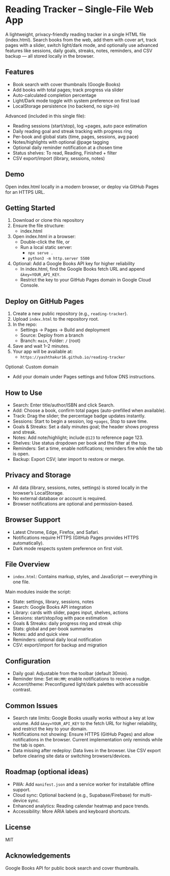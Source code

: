 # Reading Tracker – Single-File Web App

A lightweight, privacy-friendly reading tracker in a single HTML file (index.html). Search books from the web, add them with cover art, track pages with a slider, switch light/dark mode, and optionally use advanced features like sessions, daily goals, streaks, notes, reminders, and CSV backup — all stored locally in the browser.

## Features

- Book search with cover thumbnails (Google Books)
- Add books with total pages; track progress via slider
- Auto-calculated completion percentage
- Light/Dark mode toggle with system preference on first load
- LocalStorage persistence (no backend, no sign-in)

Advanced (included in this single file):
- Reading sessions (start/stop), log +pages, auto pace estimation
- Daily reading goal and streak tracking with progress ring
- Per-book and global stats (time, pages, sessions, avg pace)
- Notes/highlights with optional @page tagging
- Optional daily reminder notification at a chosen time
- Status shelves: To read, Reading, Finished + filter
- CSV export/import (library, sessions, notes)

## Demo

Open index.html locally in a modern browser, or deploy via GitHub Pages for an HTTPS URL.

## Getting Started

1. Download or clone this repository
2. Ensure the file structure:
   - index.html
3. Open index.html in a browser:
   - Double-click the file, or
   - Run a local static server:
     - `npx serve .`
     - `python3 -m http.server 5500`
4. Optional: Add a Google Books API key for higher reliability
   - In index.html, find the Google Books fetch URL and append `&key=YOUR_API_KEY`.
   - Restrict the key to your GitHub Pages domain in Google Cloud Console.

## Deploy on GitHub Pages

1. Create a new public repository (e.g., `reading-tracker`).
2. Upload `index.html` to the repository root.
3. In the repo:
   - Settings → Pages → Build and deployment
   - Source: Deploy from a branch
   - Branch: `main`, Folder: `/` (root)
4. Save and wait 1–2 minutes.
5. Your app will be available at:
   - `https://yashthakur16.github.io/reading-tracker`

Optional: Custom domain
- Add your domain under Pages settings and follow DNS instructions.

## How to Use

- Search: Enter title/author/ISBN and click Search.
- Add: Choose a book, confirm total pages (auto-prefilled when available).
- Track: Drag the slider; the percentage badge updates instantly.
- Sessions: Start to begin a session, log `+pages`, Stop to save time.
- Goals & Streaks: Set a daily minutes goal; the header shows progress and streak.
- Notes: Add note/highlight; include `@123` to reference page 123.
- Shelves: Use status dropdown per book and the filter at the top.
- Reminders: Set a time, enable notifications; reminders fire while the tab is open.
- Backup: Export CSV; later import to restore or merge.

## Privacy and Storage

- All data (library, sessions, notes, settings) is stored locally in the browser’s LocalStorage.
- No external database or account is required.
- Browser notifications are optional and permission-based.

## Browser Support

- Latest Chrome, Edge, Firefox, and Safari.
- Notifications require HTTPS (GitHub Pages provides HTTPS automatically).
- Dark mode respects system preference on first visit.

## File Overview

- `index.html`: Contains markup, styles, and JavaScript — everything in one file.

Main modules inside the script:
- State: settings, library, sessions, notes
- Search: Google Books API integration
- Library: cards with slider, pages input, shelves, actions
- Sessions: start/stop/log with pace estimation
- Goals & Streaks: daily progress ring and streak chip
- Stats: global and per-book summaries
- Notes: add and quick view
- Reminders: optional daily local notification
- CSV: export/import for backup and migration

## Configuration

- Daily goal: Adjustable from the toolbar (default 30min).
- Reminder time: Set `HH:MM`; enable notifications to receive a nudge.
- Accent/theme: Preconfigured light/dark palettes with accessible contrast.

## Common Issues

- Search rate limits: Google Books usually works without a key at low volume. Add `&key=YOUR_API_KEY` to the fetch URL for higher reliability, and restrict the key to your domain.
- Notifications not showing: Ensure HTTPS (GitHub Pages) and allow notifications in the browser. Current implementation only reminds while the tab is open.
- Data missing after redeploy: Data lives in the browser. Use CSV export before clearing site data or switching browsers/devices.

## Roadmap (optional ideas)

- PWA: Add `manifest.json` and a service worker for installable offline support.
- Cloud sync: Optional backend (e.g., Supabase/Firebase) for multi-device sync.
- Enhanced analytics: Reading calendar heatmap and pace trends.
- Accessibility: More ARIA labels and keyboard shortcuts.

## License

MIT 

## Acknowledgements

Google Books API for public book search and cover thumbnails.
